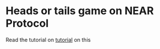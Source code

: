 # Heads or tails game on NEAR Protocol 

Read the tutorial on [tutorial](https://thewiki.near.page/commit-reveal) on this

